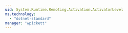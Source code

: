 ```yaml
---
uid: System.Runtime.Remoting.Activation.ActivatorLevel
ms.technology: 
  - "dotnet-standard"
manager: "wpickett"
---
```


